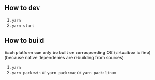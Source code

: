 ## How to dev

1. `yarn`
2. `yarn start`

## How to build

Each platform can only be built on corresponding OS (virtualbox is fine)
(because native dependenies are rebuilding from sources)

1. `yarn`
2. `yarn pack:win` or `yarn pack:mac` or `yarn pack:linux`
